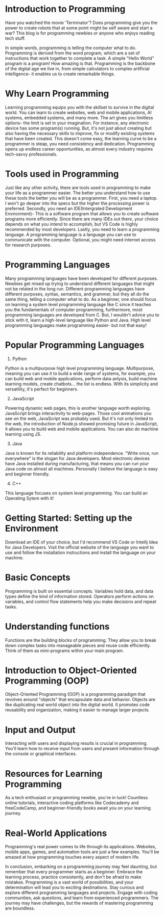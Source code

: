 # Introduction to Programming

Have you watched the movie 'Terminator'? Does programming give you the power to create robots that at some point might be self aware and start a war? This blog is for programming newbies or anyone who enjoys reading tech stuff.

In simple words, programming is telling the computer what to do. Programming is derived from the word program, which are a set of instructions that work together to complete a task. A simple "Hello World" program is a program! How amazing is that. Programming is the backbone of the digital age we live in, from simple calculators to complex artificial intelligence- it enables us to create remarkable things.

# Why Learn Programming

Learning programming equips you with the skillset to survive in the digital world. You can learn to create websites, web and mobile applications, AI systems, embedded systems, and many more. The art gives you limitless options- the limit is set in your imagination. For instance, any electronic device has some program(s) running. But, it's not just about creating but also having the necessary skills to improve, fix or modify existing systems that have been created. This doesn't come easy, the learning curve to be a programmer is steap, you need consistency and dedication. Programming opens up endless career opportunities, as almost every industry requires tech-savvy professionals.

# Tools used in Programming

Just like any other activity, there are tools used in programming to make your life as a programmer easier. The better you understand how to use these tools the better you will be as a programmer. First, you need a laptop. I won't go deeper into the specs but the higher the processing power is preferred. Secondly, you need an IDE(Intergrated Development Environment)- This is a software program that allows you to create software programs more efficiently. Since there are many IDEs out there, your choice depends on what you intend to accomplish, but VS Code is highly recommended by most developers. Lastly, you need to learn a programming language. A programming language is a language you can use to communicate with the computer. Optional, you might need internet access for research purposes.

# Programming Languages

Many programming languages have been developed for different purposes. Newbies get mixed up trying to understand different languages that might not be related in the long run. Different programming languages have different purposes, syntax, semantics, and grammer, but they all do the same thing, telling a computer what to do. As a beginner, one should focus on learning a system level programming language like C since it teaches you the fundamentals of computer programming, furthermore, most programming languages are developed from C. But, I wouldn't advice you to stick with it, learn a high-level language like Python and Java. High level programming languages make programming easier- but not that easy!

# Popular Programming Languages

1. Python

Python is a multipurpose high level programming language. Multipurpose, meaning you can use it to build a wide range of systems, for example, you can build web and mobile applications, perform data anlysis, build machine learning models, create chatbots... the list is endless. With its simplicity and versatility, it's perfect for beginners.

2. JavaScript

Powering dynamic web pages, this is another language worth exploring. JavaScript brings interactivity to web-pages. Those cool animations you see on the web, JavaScript was probably used. But it's not only limited to the web, the introduction of Node.js showed promising future in JavaScript, it allows you to build web and mobile applications. You can also do machine learning using JS.

3. Java 

Java is known for its reliability and platform independence. "Write once, run everywhere" is the slogan for Java developers. Most electronic devices have Java installed during manufacturing, that means you can run your Java code on almost all machines. Personally I believe the language is easy and beginner friendly.

4. C++

This language focuses on system level programming. You can build an Operating Sytem with it!


# Getting Started: Setting up the Environment

Download an IDE of your choice, but I'd recommend VS Code or Intellij Idea for Java Developers. Visit the official website of the language you want to use and follow the installation instructions and install the language on your machine.

# Basic Concepts

Programming is built on essential concepts. Variables hold data, and data types define the kind of information stored. Operators perform actions on variables, and control flow statements help you make decisions and repeat tasks.

# Understanding functions

Functions are the building blocks of programming. They allow you to break down complex tasks into manageable pieces and reuse code efficiently. Think of them as mini-programs within your main program.

# Introduction to Object-Oriented Programming (OOP)

Object-Oriented Programming (OOP) is a programming paradigm that revolves around "objects" that encapsulate data and behavior. Objects are like duplicating real world object into the digital world. It promotes code reusability and organization, making it easier to manage larger projects.

# Input and Output

Interacting with users and displaying results is crucial in programming. You'll learn how to receive input from users and present information through the console or graphical interfaces.

# Resources for Learning Programming

As a tech enthusiast or programming newbie, you're in luck! Countless online tutorials, interactive coding platforms like Codecademy and freeCodeCamp, and beginner-friendly books await you on your learning journey.

# Real-World Applications

Programming's real power comes to life through its applications. Websites, mobile apps, games, and automation tools are just a few examples. You'll be amazed at how programming touches every aspect of modern life.


In conclusion, embarking on a programming journey may feel daunting, but remember that every programmer starts as a beginner. Embrace the learning process, practice consistently, and don't be afraid to make mistakes. Programming is a vast world of possibilities, and your determination will lead you to exciting destinations. Stay curious and explore different programming languages and projects. Engage with coding communities, ask questions, and learn from experienced programmers. The journey may have challenges, but the rewards of mastering programming are boundless.
